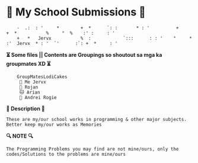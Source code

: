 # 🐾 My School Submissions 🐾 

       
        
        -  .:  : '     *        +  *      `: :       * : '          +           +  *           %     °  %    :' :     : ' 
        +   *   Jervx           %  :            `:::      : : '    °     *     :'  Jervx  * : '  `'      :`: +  *     : ' 
        
        
    
**⏳ Some files || Contents are Groupings so shoutout sa mga ka groupmates XD ⏳**

        GroupMatesLodiCakes
         🦊 Me Jervx
         🐻 Rojan
         🐱 Arian
         🐯 Andrei Rogie

**📍 Description 📍**

  ```These are my/our school works in programming & other major subjects. Better keep my/our works as Memories ```

        
**🔍 NOTE 🔍**

  ```The Programming Problems you may find are not mine/ours, only the codes/Solutions to the problems are mine/ours```
